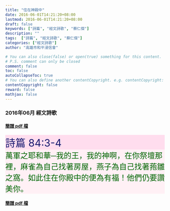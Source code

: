 ```yaml
---
title: "住在神殿中"
date: 2016-06-01T14:21:20+08:00
lastmod: 2016-06-01T14:21:20+08:00
draft: false
keywords: ["詩篇", "經文詩歌", "蔡仁傑"]
description: ""
tags:  ["詩篇", "經文詩歌", "蔡仁傑"]
categories: ["經文詩歌"]
author: "高雄市和平浸信會"

# You can also close(false) or open(true) something for this content.
# P.S. comment can only be closed
comment: false
toc: false
autoCollapseToc: true
# You can also define another contentCopyright. e.g. contentCopyright: "This is another copyright."
contentCopyright: false
reward: false
mathjax: false
---
```


### 2016年06月 經文詩歌

#### [簡譜 pdf 檔](/pdf-h/h201606.pdf "住在神殿中")

<div style="background-color:#FFDDEE"><font size="6", color="#191970">
詩篇 84:3-4
</font>
</div>

<div style="background-color:#FFF0F5"><font size="5", color="#006400">
萬軍之耶和華─我的王，我的神啊，在你祭壇那裡，麻雀為自己找著房屋，燕子為自己找著菢雛之窩。如此住在你殿中的便為有福！他們仍要讚美你。
</font>
</div>

#### [簡譜 pdf 檔](/pdf-h/h201606.pdf "住在神殿中")